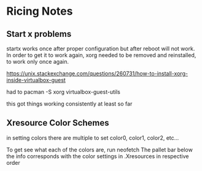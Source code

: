 # Ricing Notes

## Start x problems
startx works once after proper configuration but after reboot will not work. 
In order to get it to work again, xorg needed to be removed and reinstalled, to work 
only once again.

https://unix.stackexchange.com/questions/260731/how-to-install-xorg-inside-virtualbox-guest

had to pacman -S xorg virtualbox-guest-utils

this got things working consistently at least so far

## Xresource Color Schemes

in setting colors there are multiple to set
 color0, color1, color2, etc...
 
To get see what each of the colors are, run neofetch
The pallet bar below the info corresponds with the color
settings in .Xresources in respective order
